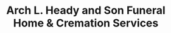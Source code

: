 ---
title: "Arch L. Heady and Son Funeral Home & Cremation Services"
url: /louisville/arch-l-heady-and-son-funeral-home-und-cremation-services/
shop: Bestattungen
---